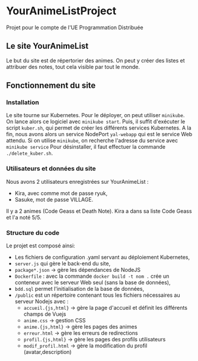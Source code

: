 # YourAnimeListProject
Projet pour le compte de l'UE Programmation Distribuée

## Le site YourAnimeList

Le but du site est de répertorier des animes. On peut y créer des listes et attribuer des notes, tout cela visible par tout le monde.


## Fonctionnement du site
### Installation
Le site tourne sur Kubernetes. Pour le déployer, on peut utiliser `minikube`.
On lance alors ce logiciel avec `minikube start`.
Puis, il suffit d'exécuter le script `kuber.sh`, qui permet de créer les différents services Kubernetes.
A la fin, nous avons alors un service NodePort `yal-webapp` qui est le service Web attendu.
Si on utilise `minikube`, on recherche l'adresse du service avec `minikube service`
Pour désinstaller, il faut effectuer la commande `./delete_kuber.sh`.

### Utilisateurs et données du site
Nous avons 2 utilisateurs enregistrées sur YourAnimeList :
- Kira, avec comme mot de passe ryuk,
- Sasuke, mot de passe VILLAGE.

Il y a 2 animes (Code Geass et Death Note).
Kira a dans sa liste Code Geass et l'a noté 5/5.

### Structure du code
Le projet est composé ainsi:
- Les fichiers de configuration .yaml servant au déploiement Kubernetes,
- `server.js` qui gère le back-end du site,
- `package*.json` -> gère les dépendances de NodeJS
- `Dockerfile` : avec la commande `docker build -t nom .` crée un conteneur avec le serveur Web seul (sans la base de données),
- `bdd.sql` permet l'initialisation de la base de données,
- `/public` est un répertoire contenant tous les fichiers nécessaires au serveur Nodejs avec :
    - `accueil.{js,html}` -> gère la page d'accueil et définit les différents champs de Vuejs
    - `anime.css` -> gestion CSS
    - `anime.{js,html}` -> gère les pages des animes
    - `erreur.html` -> gère les erreurs de redirections
    - `profil.{js,html}` -> gère les pages des profils utilisateurs
    - `modif_profil.html` -> gère la modification du profil (avatar,description)
